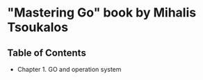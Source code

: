 # "Mastering Go" book by Mihalis Tsoukalos

## Table of Contents

* Chapter 1. GO and operation system